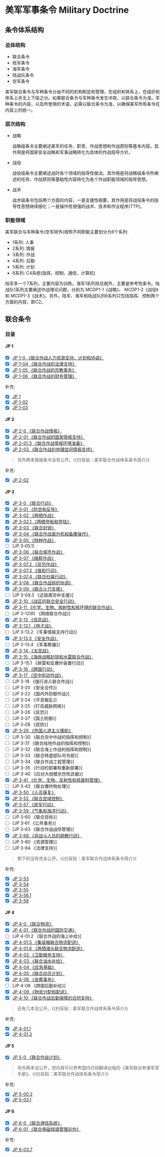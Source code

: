# 美军军事条令 Military Doctrine

## 条令体系结构

### 总体结构

* 联合条令
* 陆军条令
* 海军条令
* 陆战队条令
* 空军条令

美军联合条令与军种条令分由不同的机构制定和管理，在组织和体系上，在组织和体系上并无上下级之分。如果联合条令与军种条令发生冲突，以联合条令为准。军种条令的内容，以及所使用的术语，必需以联合条令为准，以确保美军所有条令在内容上的统一。

### 层次结构

* 战略

  战略级条令主要阐述美军的任务、职责、作战思想和作战原则等基本内容。其作用是将国家安全战略和军事战略转化为具体的作战指导方针。
* 战役

  战役级条令主要阐述战时各个领域的指导性做法。其作用是将战略级条令所阐述的任务、作战原则等基础性内容转化为各个作战职能领域的指导思想。
* 战术

  战术级条令包括两个方面的内容，一是支援性纲要，其作用是将战役条令的指导性思想继续细化；一是操作性很强的战术、技术和作业程序(TTP)。

### 职能领域

美军联合与军种条令(空军除外)按照不同职能主要划分为6个系列:

* 1系列: 人事
* 2系列: 情报
* 3系列: 作战
* 4系列: 后勤
* 5系列: 计划
* 6系列: C4系统(指挥、控制、通信、计算机)

陆军多一个7系列，主要内容为训练。海军1系列除总纲外，主要是参考性条令。陆战队1系列主要阐述作战理论问题，分别为 MCDP1-1《战略》、 MCDP1-2《战役》和 MCDP1-3《战术》。另外，陆军、海军和陆战队的6系列只包括指挥、控制两个方面的内容，即C2。

## 联合条令

### 目录

#### JP 1

* [X] [JP 1-0 《联合作战人力资源支持、计划和协调》](http://localhost:3000/JP/JP1/JP%201-0,%20Joint%20Personnel%20Support.pdf)
* [X] [JP 1-04 《联合作战的法律支持》](http://localhost:3000/JP/JP1/JP%201-04,%20Legal%20Support%20to%20Military%20Operations.pdf)
* [X] [JP 1-05 《联合作战的宗教事务》](http://localhost:3000/JP/JP1/JP%201-05,%20Religious%20Affairs%20in%20Joint%20Operations.pdf)
* [X] [JP 1-06 《联合作战的财务管理》](http://localhost:3000/JP/JP1/JP%201-06,%20Financial%20Management%20Support%20in%20Joint%20Operations.pdf)

补充:

* [X] [JP 1](http://localhost:3000/JP/JP1/JP%201,%20Doctrine%20for%20the%20Armed%20Forces%20of%20the%20United%20States,%20Change%201.pdf)
* [X] [JP 1-02](http://localhost:3000/JP/JP1/JP%201-02,%20Department%20of%20Defense%20Dictionary%20of%20Military%20and%20Associated%20Terrms.pdf)
* [X] [JP 1-03](http://localhost:3000/JP/JP1/CJCSM%203150.01A,%20Joint%20Reporting%20Structure%20General%20Instructions%20(Joint%20Pub1-03%20Joint%20reporting%20structure%20general%20instructions.%20JP1_03_021220).pdf)

#### JP 2

* [X] [JP 2-0 《联合作战情报》](http://localhost:3000/JP/JP2/JP%202-0%20Joint%20Intelligence.pdf)
* [X] [JP 2-01 《联合作战的国家情报支持》](http://localhost:3000/JP/JP2/JP%202-01,%20Joint%20and%20National%20Intelligence%20Support%20to%20Military%20Operations.pdf)
* [X] [JP 2-01.3 《联合作战情报环境准备》](http://localhost:3000/JP/JP2/JP%202-01.3,%20Joint%20Intelligence%20Preparation%20of%20the%20Operational%20Environment.pdf)
* [X] [JP 2-03 《联合作战的地理空间情报支持》](http://localhost:3000/JP/JP2/JP%202-03%20Geospatial%20Intelligence%20Support%20to%20Joint%20Operations.pdf)

> 另外两本情报条令没有公开。(《扫盲贴：美军联合作战体系条令简介》)

补充:

* [X] [JP 2-02](http://localhost:3000/JP/JP2/JP%202-02%20National%20Intelligence%20Support%20to%20Joint%20Operations.pdf)

#### JP 3

* [X] [JP 3-0 《联合行动》](http://localhost:3000/JP/JP3/JP3_0_110811.pdf)
* [X] [JP 3-01 《防空和反导》](http://localhost:3000/JP/JP3/JP3-01_120323.pdf)
* [X] [JP 3-02 《两栖作战》](http://localhost:3000/JP/JP3/JP3_02_090810.pdf)
* [X] [JP 3-02.1 《两栖登船和登陆》](http://localhost:3000/JP/JP3/JP3_02.1_101130.pdf)
* [X] [JP 3-03 《联合封锁》](http://localhost:3000/JP/JP3/JP3_03_111014.pdf)
* [X] [JP 3-04 《联合作战直升机和鱼鹰操作》](http://localhost:3000/JP/JP3/JP3_04_080930.pdf)
* [X] [JP 3-05 《特种作战》](http://localhost:3000/JP/JP3/JP3_05_921028.pdf)
* [ ] [JP 3-05.1]
* [X] [JP 3-06 《联合城市作战》](http://localhost:3000/JP/JP3/JP3_06T_9109.pdf)
* [X] [JP 3-07 《维稳作战》](http://localhost:3000/JP/JP3/JP3-07_110929.pdf)
* [X] [JP 3-07.2 《反恐作战》](http://localhost:3000/JP/JP3/JP3_07.2_930625.pdf)
* [X] [JP 3-07.3 《维和行动》](http://localhost:3000/JP/JP3/JP3_07.3_940429.pdf)
* [X] [JP 3-07.4 《联合扫毒行动》](http://localhost:3000/JP/JP3/JP3_07.4_070613.pdf)
* [X] [JP 3-08 《联合作战组织协调》](http://localhost:3000/JP/JP3/JP3_08v2_060317.pdf)
* [X] [JP 3-09 《联合火力支援》](http://localhost:3000/JP/JP3/JP3_09_061113.pdf)
* [ ] [JP 3-09.3 《近距离空中支援》]
* [X] [JP 3-10 《战区的联合安全行动》](http://localhost:3000/JP/JP3/JP3_10_960528.pdf)
* [X] [JP 3-11 《化学、生物、放射性和核环境的联合作战》](http://localhost:3000/JP/JP3/JP3_11_080826.pdf)
* [ ] [JP 3-12(R) 《网络联合作战》]
* [X] [JP 3-13 《信息战》](http://localhost:3000/JP/JP3/JP3_13_060213.pdf)
* [X] [JP 3-13.1 《电子战》](http://localhost:3000/JP/JP3/JP3_13.1_960207.pdf)
* [ ] [JP 3-13.2 《军事情报支持行动》]
* [X] [JP 3-13.3 《安全作战》](http://localhost:3000/JP/JP3/JP3_13.3_060629.pdf)
* [ ] [JP 3-13.4 《军事欺骗》]
* [X] [JP 3-14 《太空战》](http://localhost:3000/JP/JP3/JP3_14_090106.pdf)
* [X] [JP 3-15 《海岸战略封锁和水雷联合作战》](http://localhost:3000/JP/JP3/JP3_15_110617.pdf)
* [ ] [JP 3-15.1 《排雷和反爆炸装置行动》]
* [X] [JP 3-16 《跨国行动》](http://localhost:3000/JP/JP3/JP3_16_070307.pdf)
* [X] [JP 3-17 《空中机动作战》](http://localhost:3000/JP/JP3/JP3_17_950718.pdf)
* [ ] [JP 3-18 《强行进入联合作战》]
* [ ] [JP 3-20 《安全合作》]
* [ ] [JP 3-22 《国内外防御作战》]
* [ ] [JP 3-24 《平息叛乱》]
* [ ] [JP 3-25 《打击威胁网络》]
* [ ] [JP 3-26 《反恐》]
* [ ] [JP 3-27 《国土防御》]
* [ ] [JP 3-28 《民防》]
* [X] [JP 3-29 《外国人道主义援助》](http://localhost:3000/JP/JP3/JP3_29_090317.pdf)
* [ ] [JP 3-30 《联合空中作战的指挥和控制》]
* [ ] [JP 3-31 《联合陆地作战的指挥和控制》]
* [ ] [JP 3-32 《联合海上作战的指挥和控制》]
* [ ] [JP 3-33 《联合特遣部队司令部》]
* [ ] [JP 3-34 《联合作战工程管理》]
* [ ] [JP 3-35 《行动的部署和重新部署》]
* [ ] [JP 3-40 《应对大规模杀伤性武器》]
* [X] [JP 3-41 《化学、生物、反射性和核废料管理》](http://localhost:3000/JP/JP3/JP3_41_120621.pdf)
* [ ] [JP 3-42 《联合爆炸物处理》]
* [X] [JP 3-50 《人员康复》](http://localhost:3000/JP/JP3/JP3_50_910201.pdf)
* [X] [JP 3-52 《联合空域控制》](http://localhost:3000/JP/JP3/JP3_52_950722.pdf)
* [X] [JP 3-57 《民军行动》](http://localhost:3000/JP/JP3/JP3_57_950621.pdf)
* [X] [JP 3-59 《气象和海洋行动》](http://localhost:3000/JP/JP3/JP3_59_931222.pdf)
* [ ] [JP 3-60 《联合目标》]
* [ ] [JP 3-61 《公共事务》]
* [ ] [JP 3-63 《联合作战战俘管理》]
* [X] [JP 3-68 《非战斗人员的疏散行动》](http://localhost:3000/JP/JP3/JP3_68_101223.pdf)
* [ ] [JP 3-80 《资源管理》]
* [ ] [JP 3-84 《法律支持》]

> 剩下的没有完全公开。(《扫盲贴：美军联合作战体系条令简介》)

补充:

* [X] [JP 3-53](http://localhost:3000/JP/JP3/JP3_53_960710.pdf)
* [X] [JP 3-54](http://localhost:3000/JP/JP3/JP3_54_910822c.1.pdf)
* [X] [JP 3-55](http://localhost:3000/JP/JP3/JP3_55_930414.pdf)
* [X] [JP 3-56.1](http://localhost:3000/JP/JP3/JP3_56.1_941114.pdf)
* [X] [JP 3-58](http://localhost:3000/JP/JP3/JP3_58_960531.pdf)

#### JP 4

* [X] [JP 4-0 《联合物流》](http://localhost:3000/JP/JP4/JP%204-0,%20Joint%20Logistics.pdf)
* [X] [JP 4-01 《联合作战的国防交通》](http://localhost:3000/JP/JP4/JP%204-01c2%20Mobility%20System%20Policies,%20Procedures,%20and%20Considerations.pdf)
* [ ] [JP 4-01.2 《联合作战的海上补给》]
* [X] [JP 4-01.5 《集装箱联合物流配送》](http://localhost:3000/JP/JP4/JP%204-01.5%20_Joint%20Tactics,%20Techniques,%20and%20Procedures%20for%20Transportation%20Terminal%20Operations_.pdf)
* [X] [JP 4-01.6 《两栖滩头联合物流配送》](http://localhost:3000/JP/JP4/JP%204-01.6%20Join%20Logistics%20Over-the%20-Shore%20(JLOTS).pdf)
* [X] [JP 4-02 《卫勤服务支持》](http://localhost:3000/JP/JP4/JP%204-02,%20Health%20Service%20Support.pdf)
* [X] [JP 4-03 《联合油水补给》](http://localhost:3000/JP/JP4/JP%204-03,%20Joint%20Bulk%20Petroleum%20and%20Water%20Doctrine.pdf)
* [X] [JP 4-04 《应急基础》](http://localhost:3000/JP/JP4/JP%204-04%20Joint%20Doctrine%20for%20Civil%20Engineering%20Support.pdf)
* [X] [JP 4-05 《联合动员计划》](http://localhost:3000/JP/JP4/JP%204-05,%20Joint%20Mobilization%20Planning.pdf)
* [X] [JP 4-06 《丧葬事务》](http://localhost:3000/JP/JP4/JP%204-06%20Mortuary%20Affairs%20in%20Joint%20Operations.pdf)
* [ ] [JP 4-08 《跨国后勤补给》]
* [X] [JP 4-09 《物资分配和配送》](http://localhost:3000/JP/JP4/JP%204-09,%20Distribution%20Operations.pdf)
* [X] [JP 4-10 《联合作战后勤保障的合同支持》](http://localhost:3000/JP/JP4/JP%204-10,%20Operational%20Contract%20Support.pdf)

> 还有几本没公开。(《扫盲贴：美军联合作战体系条令简介》)

补充:

* [X] [JP 4-01.1](http://localhost:3000/JP/JP4/JP%204-01.1%20JTTP%20for%20Airlift%20Support%20to%20Joint%20Operations.pdf)
* [X] [JP 4-01.3](http://localhost:3000/JP/JP4/JP%204-01.3%20Joint%20Tactics,%20Techniques%20and%20Procedures%20for%20Movement%20Control.pdf)

#### JP 5

* [X] [JP 5-0 《联合作战计划》](http://localhost:3000/JP/JP5/JP%205-0,%20Joint%20Operation%20Planning.pdf)

> 另外两本没公开，但内容可以参考国内已经翻译出版的《美军联合参谋军官手册》。(《扫盲贴：美军联合作战体系条令简介》)

补充:

* [X] [JP 5-00.2](http://localhost:3000/JP/JP5/JP%205-00.2%20Joint%20Task%20Force%20Planning%20Guidance%20and%20Procedures.pdf)
* [X] [JP 5-03.1](http://localhost:3000/JP/JP5/JP%205-03.1%20JOPES%20Vol%20I_%20Planning%20Policies%20and%20Procedures.pdf)

#### JP 6

* [X] [JP 6-0 《联合通信系统》](http://localhost:3000/JP/JP6/JP%206-0%20Joint%20Communications%20System.pdf)
* [X] [JP 6-01 《联合电磁频谱管理运作》](http://localhost:3000/JP/JP6/JP%206-01,%20Joint%20Electromagnetic%20Spectrum%20Management%20Operations.pdf)

补充:

* [X] [JP 6-03.7](http://localhost:3000/JP/JP6/JP%206-03.7%20Security%20Policy%20for%20the%20WWMCCS%20Intercomputer%20Network.pdf)

